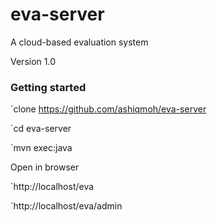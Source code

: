 # eva-server

A cloud-based evaluation system

Version 1.0

### Getting started

`clone https://github.com/ashiqmoh/eva-server

`cd eva-server

`mvn exec:java


Open in browser

`http://localhost/eva

`http://localhost/eva/admin
